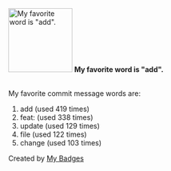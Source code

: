 <img src="https://my-badges.github.io/my-badges/favorite-word.png" alt="My favorite word is &quot;add&quot;." title="My favorite word is &quot;add&quot;." width="128">
<strong>My favorite word is &quot;add&quot;.</strong>
<br><br>

My favorite commit message words are:

1. add (used 419 times)
2. feat: (used 338 times)
3. update (used 129 times)
4. file (used 122 times)
5. change (used 103 times)


Created by <a href="https://github.com/my-badges/my-badges">My Badges</a>